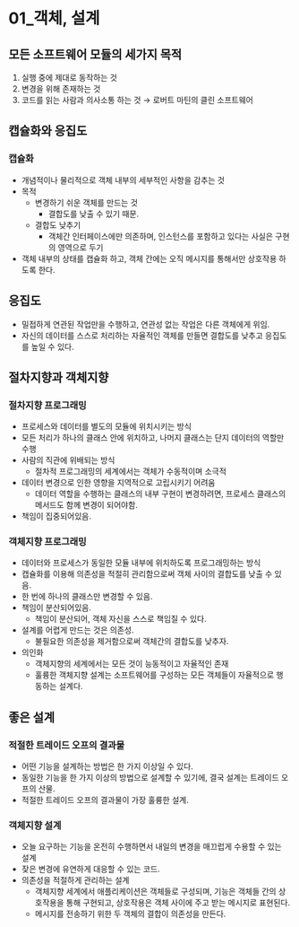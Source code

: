 # 01_객체, 설계

## 모든 소프트웨어 모듈의 세가지 목적

1. 실행 중에 제대로 동작하는 것
2. 변경을 위해 존재하는 것
3. 코드를 읽는 사람과 의사소통 하는 것
→ 로버트 마틴의 클린 소프트웨어

## 캡슐화와 응집도
### 캡슐화
- 개념적이나 물리적으로 객체 내부의 세부적인 사항을 감추는 것
- 목적
    - 변경하기 쉬운 객체를 만드는 것
        - 결합도를 낮출 수 있기 때문.
    - 결합도 낮추기
        - 객체간 인터페이스에만 의존하며, 인스턴스를 포함하고 있다는 사실은 구현의 영역으로 두기
- 객체 내부의 상태를 캡슐화 하고, 객체 간에는 오직 메시지를 통해서만 상호작용 하도록 한다.

## 응집도
- 밀접하게 연관된 작업만을 수행하고, 연관성 없는 작업은 다른 객체에게 위임.
- 자신의 데이터를 스스로 처리하는 자율적인 객체를 만들면 결합도를 낮추고 응집도를 높일 수 있다.

## 절차지향과 객체지향
### 절차지향 프로그래밍
- 프로세스와 데이터를 별도의 모듈에 위치시키는 방식
- 모든 처리가 하나의 클래스 안에 위치하고, 나머지 클래스는 단지 데이터의 역할만 수행
- 사람의 직관에 위배되는 방식
    - 절차적 프로그래밍의 세계에서는 객체가 수동적이며 소극적
- 데이터 변경으로 인한 영향을 지역적으로 고립시키기 어려움
    - 데이터 역할을 수행하는 클래스의 내부 구현이 변경하려면, 프로세스 클래스의 메서드도 함께 변경이 되어야함.
 - 책임이 집중되어있음.

### 객체지향 프로그래밍
- 데이터와 프로세스가 동일한 모듈 내부에 위치하도록 프로그래밍하는 방식
- 캡슐화를 이용해 의존성을 적절히 관리함으로써 객체 사이의 결합도를 낮출 수 있음.
 - 한 번에 하나의 클래스만 변경할 수 있음.
 - 책임이 분산되어있음.
    - 책임이 분산되어, 객체 자신을 스스로 책임질 수 있다.
 - 설계를 어렵게 만드는 것은 의존성.
    - 불필요한 의존성을 제거함으로써 객체간의 결합도를 낮추자.
- 의인화
    - 객체지향의 세계에서는 모든 것이 능동적이고 자율적인 존재
    - 훌륭한 객체지향 설계는 소프트웨어를 구성하는 모든 객체들이 자율적으로 행동하는 설계다.

## 좋은 설계
### 적절한 트레이드 오프의 결과물
- 어떤 기능을 설계하는 방법은 한 가지 이상일 수 있다.
- 동일한 기능을 한 가지 이상의 방법으로 설계할 수 있기에, 결국 설계는 트레이드 오프의 산물.
- 적절한 트레이드 오프의 결과물이 가장 훌륭한 설계.

### 객체지향 설계
- 오늘 요구하는 기능을 온전히 수행하면서 내일의 변경을 매끄럽게 수용할 수 있는 설계
- 잦은 변경에 유연하게 대응할 수 있는 코드.
- 의존성을 적절하게 관리하는 설계
    - 객체지향 세계에서 애플리케이션은 객체들로 구성되며, 기능은 객체들 간의 상호작용을 통해 구현되고, 상호작용은 객체 사이에 주고 받는 메시지로 표현된다.
    - 메시지를 전송하기 위한 두 객체의 결합이 의존성을 만든다.